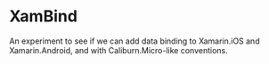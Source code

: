 XamBind
=======

An experiment to see if we can add data binding to Xamarin.iOS and Xamarin.Android, and with Caliburn.Micro-like conventions.
